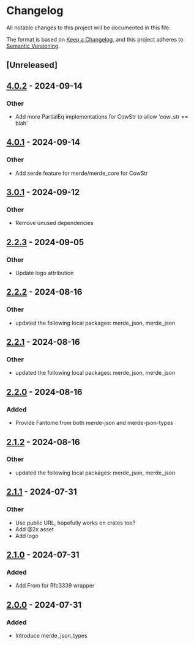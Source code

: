 # Changelog
All notable changes to this project will be documented in this file.

The format is based on [Keep a Changelog](https://keepachangelog.com/en/1.0.0/),
and this project adheres to [Semantic Versioning](https://semver.org/spec/v2.0.0.html).

## [Unreleased]

## [4.0.2](https://github.com/bearcove/merde/compare/merde_core-v4.0.1...merde_core-v4.0.2) - 2024-09-14

### Other

- Add more PartialEq implementations for CowStr to allow 'cow_str == blah'

## [4.0.1](https://github.com/bearcove/merde/compare/merde_core-v4.0.0...merde_core-v4.0.1) - 2024-09-14

### Other

- Add serde feature for merde/merde_core for CowStr

## [3.0.1](https://github.com/bearcove/merde/compare/merde_core-v3.0.0...merde_core-v3.0.1) - 2024-09-12

### Other

- Remove unused dependencies

## [2.2.3](https://github.com/bearcove/merde_json/compare/merde_json_types-v2.2.2...merde_json_types-v2.2.3) - 2024-09-05

### Other
- Update logo attribution

## [2.2.2](https://github.com/bearcove/merde_json/compare/merde_json_types-v2.2.1...merde_json_types-v2.2.2) - 2024-08-16

### Other
- updated the following local packages: merde_json, merde_json

## [2.2.1](https://github.com/bearcove/merde_json/compare/merde_json_types-v2.2.0...merde_json_types-v2.2.1) - 2024-08-16

### Other
- updated the following local packages: merde_json, merde_json

## [2.2.0](https://github.com/bearcove/merde_json/compare/merde_json_types-v2.1.2...merde_json_types-v2.2.0) - 2024-08-16

### Added
- Provide Fantome from both merde-json and merde-json-types

## [2.1.2](https://github.com/bearcove/merde_json/compare/merde_json_types-v2.1.1...merde_json_types-v2.1.2) - 2024-08-16

### Other
- updated the following local packages: merde_json, merde_json

## [2.1.1](https://github.com/bearcove/merde_json/compare/merde_json_types-v2.1.0...merde_json_types-v2.1.1) - 2024-07-31

### Other
- Use public URL, hopefully works on crates too?
- Add @2x asset
- Add logo

## [2.1.0](https://github.com/bearcove/merde_json/compare/merde_json_types-v2.0.0...merde_json_types-v2.1.0) - 2024-07-31

### Added
- Add From<T> for Rfc3339 wrapper

## [2.0.0](https://github.com/bearcove/merde_json/releases/tag/merde_json_types-v2.0.0) - 2024-07-31

### Added
- Introduce merde_json_types
